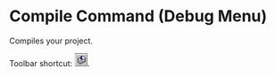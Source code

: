 
# Compile <project> Command (Debug Menu)

Compiles your project.

Toolbar shortcut: 
![](images/tbr_comp_ZA01201690.gif).

